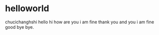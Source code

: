# helloworld
chucichanghshi
hello hi how are you i am fine thank you and you i am fine good bye bye.
